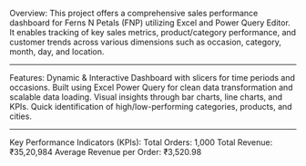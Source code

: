 Overview:
This project offers a comprehensive sales performance dashboard for Ferns N Petals (FNP) utilizing Excel and Power Query Editor.
It enables tracking of key sales metrics, product/category performance, and customer trends across various dimensions such as occasion, category, month, day, and location. 
__________________________________________________________________________________________
Features:
Dynamic & Interactive Dashboard with slicers for time periods and occasions.
Built using Excel Power Query for clean data transformation and scalable data loading.
Visual insights through bar charts, line charts, and KPIs.
Quick identification of high/low-performing categories, products, and cities. 
___________________________________________________________________________________________

Key Performance Indicators (KPIs):
Total Orders: 1,000
Total Revenue: ₹35,20,984
Average Revenue per Order: ₹3,520.98 

